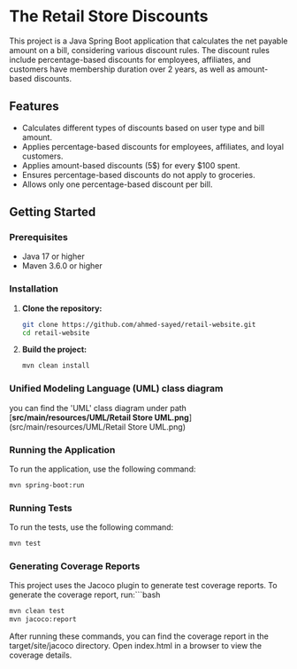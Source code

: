 # The Retail Store Discounts

This project is a Java Spring Boot application that calculates the net payable amount on a bill, considering various
discount rules. The discount rules include percentage-based discounts for employees, affiliates, and customers have
membership duration over 2 years, as well as amount-based discounts.

## Features

- Calculates different types of discounts based on user type and bill amount.
- Applies percentage-based discounts for employees, affiliates, and loyal customers.
- Applies amount-based discounts (5$) for every $100 spent.
- Ensures percentage-based discounts do not apply to groceries.
- Allows only one percentage-based discount per bill.

## Getting Started

### Prerequisites

- Java 17 or higher
- Maven 3.6.0 or higher

### Installation

1. **Clone the repository:**

    ```bash
    git clone https://github.com/ahmed-sayed/retail-website.git
    cd retail-website
    ```

2. **Build the project:**

    ```bash
    mvn clean install
    ```

### Unified Modeling Language (UML) class diagram
 you can find the 'UML' class diagram under path [**src/main/resources/UML/Retail Store UML.png**](src/main/resources/UML/Retail Store UML.png)
 

### Running the Application
To run the application, use the following command:

```bash
mvn spring-boot:run
```

### Running Tests

To run the tests, use the following command:
```bash
mvn test
```

### Generating Coverage Reports

This project uses the Jacoco plugin to generate test coverage reports. To generate the coverage report, run:```bash

```bash
mvn clean test
mvn jacoco:report
```

After running these commands, you can find the coverage report in the target/site/jacoco directory. Open index.html in a browser to view the coverage details.
